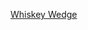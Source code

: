 ---
layout: post
wordpress_id: 1750
wordpress_url: http://noesbueno.com/archives/1750
date: '2014-10-05 20:52:10 -0500'
date_gmt: '2014-10-06 01:52:10 -0500'
body: |
  <p><a href="http://uncrate.com/stuff/whiskey-wedge/">Whiskey Wedge</a></p>
---